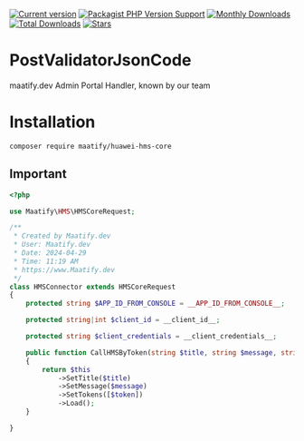 [![Current version](https://img.shields.io/packagist/v/maatify/huawei-hms-core)][pkg]
[![Packagist PHP Version Support](https://img.shields.io/packagist/php-v/maatify/huawei-hms-core)][pkg]
[![Monthly Downloads](https://img.shields.io/packagist/dm/maatify/huawei-hms-core)][pkg-stats]
[![Total Downloads](https://img.shields.io/packagist/dt/maatify/huawei-hms-core)][pkg-stats]
[![Stars](https://img.shields.io/packagist/stars/maatify/huawei-hms-core)](https://github.com/maatify/huawei-hms-core/stargazers)

[pkg]: <https://packagist.org/packages/maatify/huawei-hms-core>
[pkg-stats]: <https://packagist.org/packages/maatify/huawei-hms-core/stats>

# PostValidatorJsonCode

maatify.dev Admin Portal Handler, known by our team


# Installation

```shell
composer require maatify/huawei-hms-core
```
    
## Important
```php
<?php

use Maatify\HMS\HMSCoreRequest;

/**
 * Created by Maatify.dev
 * User: Maatify.dev
 * Date: 2024-04-29
 * Time: 11:19 AM
 * https://www.Maatify.dev
 */
class HMSConnector extends HMSCoreRequest
{
    protected string $APP_ID_FROM_CONSOLE = __APP_ID_FROM_CONSOLE__;

    protected string|int $client_id = __client_id__;

    protected string $client_credentials = __client_credentials__;

    public function CallHMSByToken(string $title, string $message, string $token)
    {
        return $this
            ->SetTitle($title)
            ->SetMessage($message)
            ->SetTokens([$token])
            ->Load();
    }

}
